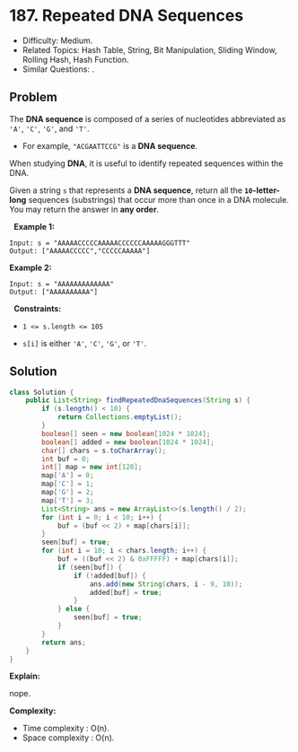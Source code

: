 # 187. Repeated DNA Sequences

- Difficulty: Medium.
- Related Topics: Hash Table, String, Bit Manipulation, Sliding Window, Rolling Hash, Hash Function.
- Similar Questions: .

## Problem

The **DNA sequence** is composed of a series of nucleotides abbreviated as ```'A'```, ```'C'```, ```'G'```, and ```'T'```.


	
- For example, ```"ACGAATTCCG"``` is a **DNA sequence**.


When studying **DNA**, it is useful to identify repeated sequences within the DNA.

Given a string ```s``` that represents a **DNA sequence**, return all the **```10```-letter-long** sequences (substrings) that occur more than once in a DNA molecule. You may return the answer in **any order**.

 
**Example 1:**
```
Input: s = "AAAAACCCCCAAAAACCCCCCAAAAAGGGTTT"
Output: ["AAAAACCCCC","CCCCCAAAAA"]
```

**Example 2:**
```
Input: s = "AAAAAAAAAAAAA"
Output: ["AAAAAAAAAA"]
```
 
**Constraints:**


	
- ```1 <= s.length <= 105```
	
- ```s[i]``` is either ```'A'```, ```'C'```, ```'G'```, or ```'T'```.



## Solution

```java
class Solution {
    public List<String> findRepeatedDnaSequences(String s) {
        if (s.length() < 10) {
            return Collections.emptyList();
        }
        boolean[] seen = new boolean[1024 * 1024];
        boolean[] added = new boolean[1024 * 1024];
        char[] chars = s.toCharArray();
        int buf = 0;
        int[] map = new int[128];
        map['A'] = 0;
        map['C'] = 1;
        map['G'] = 2;
        map['T'] = 3;
        List<String> ans = new ArrayList<>(s.length() / 2);
        for (int i = 0; i < 10; i++) {
            buf = (buf << 2) + map[chars[i]];
        }
        seen[buf] = true;
        for (int i = 10; i < chars.length; i++) {
            buf = ((buf << 2) & 0xFFFFF) + map[chars[i]];
            if (seen[buf]) {
                if (!added[buf]) {
                    ans.add(new String(chars, i - 9, 10));
                    added[buf] = true;
                }
            } else {
                seen[buf] = true;
            }
        }
        return ans;
    }
}
```

**Explain:**

nope.

**Complexity:**

* Time complexity : O(n).
* Space complexity : O(n).
